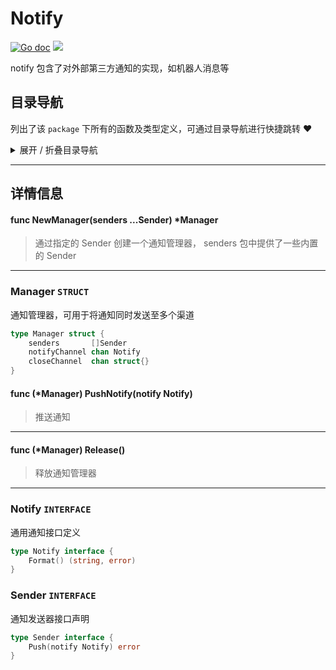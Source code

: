 # Notify

[![Go doc](https://img.shields.io/badge/go.dev-reference-brightgreen?logo=go&logoColor=white&style=flat)](https://pkg.go.dev/github.com/kercylan98/minotaur)
![](https://img.shields.io/badge/Email-kercylan@gmail.com-green.svg?style=flat)

notify 包含了对外部第三方通知的实现，如机器人消息等


## 目录导航
列出了该 `package` 下所有的函数及类型定义，可通过目录导航进行快捷跳转 ❤️
<details>
<summary>展开 / 折叠目录导航</summary>


> 包级函数定义

|函数名称|描述
|:--|:--
|[NewManager](#NewManager)|通过指定的 Sender 创建一个通知管理器， senders 包中提供了一些内置的 Sender


> 类型定义

|类型|名称|描述
|:--|:--|:--
|`STRUCT`|[Manager](#manager)|通知管理器，可用于将通知同时发送至多个渠道
|`INTERFACE`|[Notify](#notify)|通用通知接口定义
|`INTERFACE`|[Sender](#sender)|通知发送器接口声明

</details>


***
## 详情信息
#### func NewManager(senders ...Sender) *Manager
<span id="NewManager"></span>
> 通过指定的 Sender 创建一个通知管理器， senders 包中提供了一些内置的 Sender

***
### Manager `STRUCT`
通知管理器，可用于将通知同时发送至多个渠道
```go
type Manager struct {
	senders       []Sender
	notifyChannel chan Notify
	closeChannel  chan struct{}
}
```
#### func (*Manager) PushNotify(notify Notify)
> 推送通知
***
#### func (*Manager) Release()
> 释放通知管理器
***
### Notify `INTERFACE`
通用通知接口定义
```go
type Notify interface {
	Format() (string, error)
}
```
### Sender `INTERFACE`
通知发送器接口声明
```go
type Sender interface {
	Push(notify Notify) error
}
```
